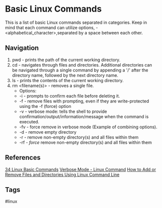 # Basic Linux Commands

This is a list of basic Linux commands separated in categories. Keep in mind that each command can utilize options, -<alphabetical\_character>,separated by a space between each other.

## Navigation
1. pwd - prints the path of the current working directory.
2. cd <directory>- navigates through files and directories. Additional directories can be navigated through a single command by appending a '/' after the directory name, followed by the next directory name.
3. ls - prints the contents of the current working directory.
4. rm <filename(s)> - removes a single file.
	* Options:
	* -i - prompts to confirm each file before deleting it.
	* -f - remove files with prompting, even if they are write-protected using the -f (force) option
	* -v - verbose mode: tells the shell to provide confirmation/output/information/message when the command is executed.
	* -fv - force remove in verbose mode (Example of combining options).
	* -d - remove empty directory
	* -r - remove non-empty directory(s) and all files within them
	* -rf - *force* remove non-empty directory(s) and all files within them

## References
[34 Linux Basic Commands](https://www.hostinger.com/tutorials/linux-commands)
[Verbose Mode - Linux Command](https://www.webune.com/forums/linux-verbose-option-explained.html)
[How to Add or Remove Files and Directories Using Linux Command Line](https://linuxize.com/post/how-to-remove-files-and-directories-using-linux-command-line/)
## Tags
#linux 
